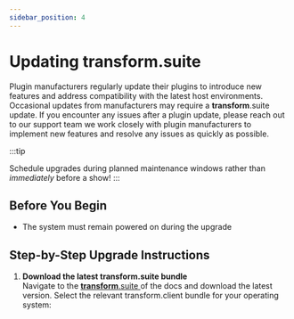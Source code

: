 ```yaml
---
sidebar_position: 4
---
```


# Updating transform.suite

Plugin manufacturers regularly update their plugins to introduce new features and address compatibility with the latest host environments. Occasional updates from manufacturers may require a **transform**.suite update. If you encounter any issues after a plugin update, please reach out to our support team we work closely with plugin manufacturers to implement new features and resolve any issues as quickly as possible. 

:::tip

Schedule upgrades during planned maintenance windows rather than *immediately* before a show!
:::


## Before You Begin

- The system must remain powered on during the upgrade

## Step-by-Step Upgrade Instructions

1. **Download the latest transform.suite bundle**  
   Navigate to the [**transform**.suite ](https://docs.fourieraudio.com/downloads/suitedownload/) of the docs and download the latest version. Select the relevant transform.client bundle for your operating system:  